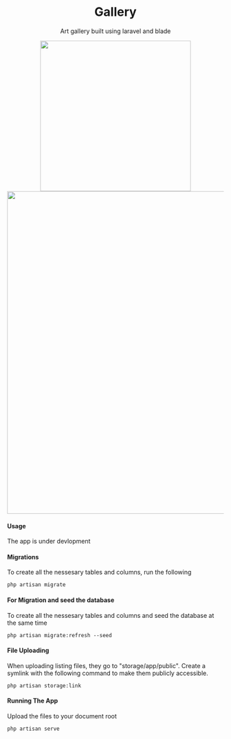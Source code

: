 
<div>
    <h1 align="center"> Gallery</h1>
</div>

<p align="center">Art gallery built using laravel and blade</p>

<div align="center">
    <a href="https://laravel.com/"><img src="https://i.ibb.co/X543zL7/images-removebg-preview.png" width="350"></a>
</div>

<div>
</div>



<div align="center">
    <a href="https://laravel.com/"><img src="https://github.com/abdimk/Gallery/blob/main/.gitlocal/Screenshot%20from%202024-06-29%2016-13-34.png" width="750"></a>
</div>


#### Usage
The app is under devlopment

#### Migrations
To create all the nessesary tables and columns, run the following
```
php artisan migrate
```



#### For Migration and seed the database 
To create all the nessesary tables and columns and seed the database at the same time
```
php artisan migrate:refresh --seed 
```

#### File Uploading
When uploading listing files, they go to "storage/app/public". Create a symlink with the following command to make them publicly accessible.
```
php artisan storage:link
```

#### Running The App
Upload the files to your document root
```
php artisan serve
```
